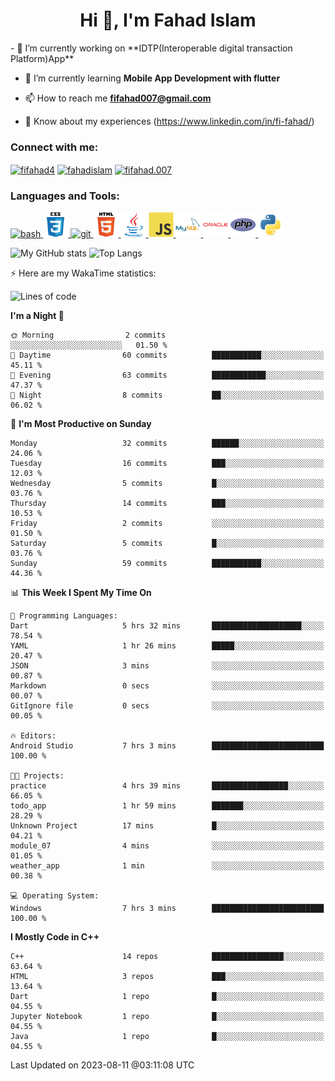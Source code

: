 <h1 align="center">Hi 👋, I'm Fahad Islam</h1>
- 🔭 I’m currently working on **IDTP(Interoperable digital transaction Platform)App**

- 🌱 I’m currently learning **Mobile App Development with flutter**

- 📫 How to reach me **fifahad007@gmail.com**

- 📄 Know about my experiences (https://www.linkedin.com/in/fi-fahad/)

<h3 align="left">Connect with me:</h3>
<p align="left">
<a href="https://twitter.com/fifahad4" target="blank"><img align="center" src="https://raw.githubusercontent.com/rahuldkjain/github-profile-readme-generator/master/src/images/icons/Social/twitter.svg" alt="fifahad4" height="30" width="40" /></a>
<a href="https://www.linkedin.com/in/fi-fahad/" target="blank"><img align="center" src="https://raw.githubusercontent.com/rahuldkjain/github-profile-readme-generator/master/src/images/icons/Social/linked-in-alt.svg" alt="fahadislam" height="30" width="40" /></a>
<a href="https://fb.com/fifahad.007" target="blank"><img align="center" src="https://raw.githubusercontent.com/rahuldkjain/github-profile-readme-generator/master/src/images/icons/Social/facebook.svg" alt="fifahad.007" height="30" width="40" /></a>
</p>

<h3 align="left">Languages and Tools:</h3>
<p align="left"> <a href="https://www.gnu.org/software/bash/" target="_blank" rel="noreferrer"> <img src="https://www.vectorlogo.zone/logos/gnu_bash/gnu_bash-icon.svg" alt="bash" width="40" height="40"/> </a> <a href="https://www.w3schools.com/css/" target="_blank" rel="noreferrer"> <img src="https://raw.githubusercontent.com/devicons/devicon/master/icons/css3/css3-original-wordmark.svg" alt="css3" width="40" height="40"/> </a> <a href="https://git-scm.com/" target="_blank" rel="noreferrer"> <img src="https://www.vectorlogo.zone/logos/git-scm/git-scm-icon.svg" alt="git" width="40" height="40"/> </a> <a href="https://www.w3.org/html/" target="_blank" rel="noreferrer"> <img src="https://raw.githubusercontent.com/devicons/devicon/master/icons/html5/html5-original-wordmark.svg" alt="html5" width="40" height="40"/> </a> <a href="https://www.java.com" target="_blank" rel="noreferrer"> <img src="https://raw.githubusercontent.com/devicons/devicon/master/icons/java/java-original.svg" alt="java" width="40" height="40"/> </a> <a href="https://developer.mozilla.org/en-US/docs/Web/JavaScript" target="_blank" rel="noreferrer"> <img src="https://raw.githubusercontent.com/devicons/devicon/master/icons/javascript/javascript-original.svg" alt="javascript" width="40" height="40"/> </a> <a href="https://www.mysql.com/" target="_blank" rel="noreferrer"> <img src="https://raw.githubusercontent.com/devicons/devicon/master/icons/mysql/mysql-original-wordmark.svg" alt="mysql" width="40" height="40"/> </a> <a href="https://www.oracle.com/" target="_blank" rel="noreferrer"> <img src="https://raw.githubusercontent.com/devicons/devicon/master/icons/oracle/oracle-original.svg" alt="oracle" width="40" height="40"/> </a> <a href="https://www.php.net" target="_blank" rel="noreferrer"> <img src="https://raw.githubusercontent.com/devicons/devicon/master/icons/php/php-original.svg" alt="php" width="40" height="40"/> </a> <a href="https://www.python.org" target="_blank" rel="noreferrer"> <img src="https://raw.githubusercontent.com/devicons/devicon/master/icons/python/python-original.svg" alt="python" width="40" height="40"/> </a> </p>

![My GitHub stats](https://github-readme-stats.vercel.app/api?username=Fahaddada47&show_icons=true&theme=radical)
![Top Langs](https://github-readme-stats.vercel.app/api/top-langs/?username=Fahaddada47&layout=donut)


⚡ Here are my WakaTime statistics:

<!--START_SECTION:waka-->
![Lines of code](https://img.shields.io/badge/From%20Hello%20World%20I%27ve%20Written-192.6%20thousand%20lines%20of%20code-blue)

**I'm a Night 🦉** 

```text
🌞 Morning                2 commits           ░░░░░░░░░░░░░░░░░░░░░░░░░   01.50 % 
🌆 Daytime                60 commits          ███████████░░░░░░░░░░░░░░   45.11 % 
🌃 Evening                63 commits          ████████████░░░░░░░░░░░░░   47.37 % 
🌙 Night                  8 commits           ██░░░░░░░░░░░░░░░░░░░░░░░   06.02 % 
```
📅 **I'm Most Productive on Sunday** 

```text
Monday                   32 commits          ██████░░░░░░░░░░░░░░░░░░░   24.06 % 
Tuesday                  16 commits          ███░░░░░░░░░░░░░░░░░░░░░░   12.03 % 
Wednesday                5 commits           █░░░░░░░░░░░░░░░░░░░░░░░░   03.76 % 
Thursday                 14 commits          ███░░░░░░░░░░░░░░░░░░░░░░   10.53 % 
Friday                   2 commits           ░░░░░░░░░░░░░░░░░░░░░░░░░   01.50 % 
Saturday                 5 commits           █░░░░░░░░░░░░░░░░░░░░░░░░   03.76 % 
Sunday                   59 commits          ███████████░░░░░░░░░░░░░░   44.36 % 
```


📊 **This Week I Spent My Time On** 

```text
💬 Programming Languages: 
Dart                     5 hrs 32 mins       ████████████████████░░░░░   78.54 % 
YAML                     1 hr 26 mins        █████░░░░░░░░░░░░░░░░░░░░   20.47 % 
JSON                     3 mins              ░░░░░░░░░░░░░░░░░░░░░░░░░   00.87 % 
Markdown                 0 secs              ░░░░░░░░░░░░░░░░░░░░░░░░░   00.07 % 
GitIgnore file           0 secs              ░░░░░░░░░░░░░░░░░░░░░░░░░   00.05 % 

🔥 Editors: 
Android Studio           7 hrs 3 mins        █████████████████████████   100.00 % 

🐱‍💻 Projects: 
practice                 4 hrs 39 mins       █████████████████░░░░░░░░   66.05 % 
todo_app                 1 hr 59 mins        ███████░░░░░░░░░░░░░░░░░░   28.29 % 
Unknown Project          17 mins             █░░░░░░░░░░░░░░░░░░░░░░░░   04.21 % 
module_07                4 mins              ░░░░░░░░░░░░░░░░░░░░░░░░░   01.05 % 
weather_app              1 min               ░░░░░░░░░░░░░░░░░░░░░░░░░   00.38 % 

💻 Operating System: 
Windows                  7 hrs 3 mins        █████████████████████████   100.00 % 
```

**I Mostly Code in C++** 

```text
C++                      14 repos            ████████████████░░░░░░░░░   63.64 % 
HTML                     3 repos             ███░░░░░░░░░░░░░░░░░░░░░░   13.64 % 
Dart                     1 repo              █░░░░░░░░░░░░░░░░░░░░░░░░   04.55 % 
Jupyter Notebook         1 repo              █░░░░░░░░░░░░░░░░░░░░░░░░   04.55 % 
Java                     1 repo              █░░░░░░░░░░░░░░░░░░░░░░░░   04.55 % 
```




 Last Updated on 2023-08-11 @03:11:08 UTC
<!--END_SECTION:waka-->


